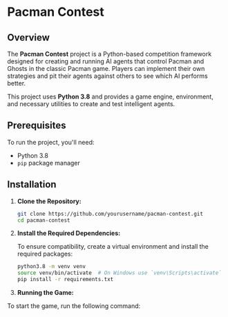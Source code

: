 # Pacman Contest

## Overview

The **Pacman Contest** project is a Python-based competition framework designed for creating and running AI agents that control Pacman and Ghosts in the classic Pacman game. Players can implement their own strategies and pit their agents against others to see which AI performs better.

This project uses **Python 3.8** and provides a game engine, environment, and necessary utilities to create and test intelligent agents.

## Prerequisites

To run the project, you'll need:

- Python 3.8
- `pip` package manager

## Installation

1. **Clone the Repository:**

   ```bash
   git clone https://github.com/yourusername/pacman-contest.git
   cd pacman-contest
   
   
2. **Install the Required Dependencies:**

   To ensure compatibility, create a virtual environment and install the required packages:

   ```bash
   python3.8 -m venv venv
   source venv/bin/activate  # On Windows use `venv\Scripts\activate`
   pip install -r requirements.txt
   
3. **Running the Game:**

To start the game, run the following command:
